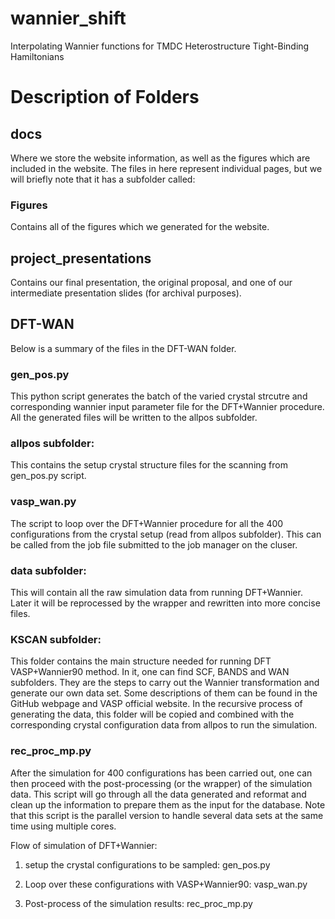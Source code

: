 # wannier_shift
Interpolating Wannier functions for TMDC Heterostructure Tight-Binding Hamiltonians


# Description of Folders

## docs
Where we store the website information, as well as the figures which are included in the website. The files in here represent individual pages, but we will briefly note that it has a subfolder called:

### Figures
Contains all of the figures which we generated for the website.

## project_presentations
Contains our final presentation, the original proposal, and one of our intermediate presentation slides (for archival purposes).

##





## DFT-WAN

Below is a summary of the files in the DFT-WAN folder.

### gen_pos.py
This python script generates the batch of the varied crystal strcutre and corresponding wannier input parameter file for the DFT+Wannier procedure. All the generated files will be written to the allpos subfolder.

### allpos subfolder:
This contains the setup crystal structure files for the scanning from gen_pos.py script.

### vasp_wan.py
The script to loop over the DFT+Wannier procedure for all the 400 configurations from the crystal setup (read from allpos subfolder). This can be called from the job file submitted to the job manager on the cluser.

### data subfolder:
This will contain all the raw simulation data from running DFT+Wannier. Later it will be reprocessed by the wrapper and rewritten into more concise files.

### KSCAN subfolder:
This folder contains the main structure needed for running DFT VASP+Wannier90 method. In it, one can find SCF, BANDS and WAN subfolders. They are the steps to carry out the Wannier transformation and generate our own data set. Some descriptions of them can be found in the GitHub webpage and VASP official website. In the recursive process of generating the data, this folder will be copied and combined with the corresponding crystal configuration data from allpos to run the simulation.

### rec_proc_mp.py
After the simulation for 400 configurations has been carried out, one can then proceed with the post-processing (or the wrapper) of the simulation data. This script will go through all the data generated and reformat and clean up the information to prepare them as the input for the database. Note that this script is the parallel version to handle several data sets at the same time using multiple cores.

Flow of simulation of DFT+Wannier:

1) setup the crystal configurations to be sampled:
gen_pos.py

2) Loop over these configurations with VASP+Wannier90:
vasp_wan.py

3) Post-process of the simulation results:
rec_proc_mp.py







